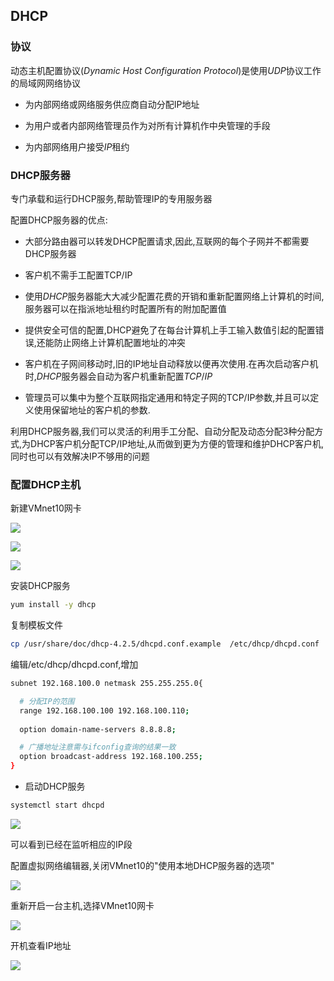 <!--
 * @Description: 
 * @Version: 1.0
 * @Author: DaLao
 * @Email: dalao_li@163.com
 * @Date: 2021-03-24 17:08:04
 * @LastEditors: DaLao
 * @LastEditTime: 2022-05-27 22:53:30
-->


## DHCP


### 协议


动态主机配置协议($Dynamic$ $Host$ $Configuration$ $Protocol$)是使用$UDP$协议工作的局域网网络协议

- 为内部网络或网络服务供应商自动分配IP地址

- 为用户或者内部网络管理员作为对所有计算机作中央管理的手段

- 为内部网络用户接受$IP$租约



### DHCP服务器


专门承载和运行DHCP服务,帮助管理IP的专用服务器

配置DHCP服务器的优点:

- 大部分路由器可以转发DHCP配置请求,因此,互联网的每个子网并不都需要DHCP服务器


- 客户机不需手工配置TCP/IP


- 使用$DHCP$服务器能大大减少配置花费的开销和重新配置网络上计算机的时间,服务器可以在指派地址租约时配置所有的附加配置值


- 提供安全可信的配置,DHCP避免了在每台计算机上手工输入数值引起的配置错误,还能防止网络上计算机配置地址的冲突


- 客户机在子网间移动时,旧的IP地址自动释放以便再次使用.在再次启动客户机时,$DHCP$服务器会自动为客户机重新配置$TCP/IP$


- 管理员可以集中为整个互联网指定通用和特定子网的TCP/IP参数,并且可以定义使用保留地址的客户机的参数.


利用DHCP服务器,我们可以灵活的利用手工分配、自动分配及动态分配3种分配方式,为DHCP客户机分配TCP/IP地址,从而做到更为方便的管理和维护DHCP客户机,同时也可以有效解决IP不够用的问题



### 配置DHCP主机


新建VMnet10网卡

![](https://cdn.hurra.ltd/img/20210325105620.png)

![](https://cdn.hurra.ltd/img/20210325105957.png)

![](https://cdn.hurra.ltd/img/20210325110230.png)

安装DHCP服务

```sh
yum install -y dhcp
```


复制模板文件

```sh
cp /usr/share/doc/dhcp-4.2.5/dhcpd.conf.example  /etc/dhcp/dhcpd.conf 
```


编辑/etc/dhcp/dhcpd.conf,增加

```sh
subnet 192.168.100.0 netmask 255.255.255.0{

  # 分配IP的范围
  range 192.168.100.100 192.168.100.110;
  
  option domain-name-servers 8.8.8.8;

  # 广播地址注意需与ifconfig查询的结果一致
  option broadcast-address 192.168.100.255;
}
```

- 启动DHCP服务

```sh
systemctl start dhcpd
```

![](https://cdn.hurra.ltd/img/20210325112141.png)

可以看到已经在监听相应的IP段

配置虚拟网络编辑器,关闭VMnet10的"使用本地DHCP服务器的选项"

![](https://cdn.hurra.ltd/img/20210325112452.png)

重新开启一台主机,选择VMnet10网卡

![](https://cdn.hurra.ltd/img/20210325112725.png)

开机查看IP地址

![](https://cdn.hurra.ltd/img/20210325113017.png)